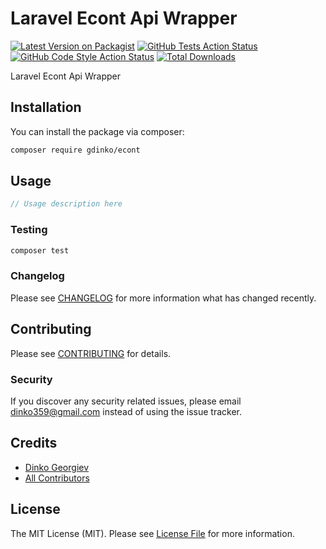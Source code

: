 # Laravel Econt Api Wrapper

[![Latest Version on Packagist](https://img.shields.io/packagist/v/gdinko/econt.svg?style=flat-square)](https://packagist.org/packages/gdinko/econt)
[![GitHub Tests Action Status](https://img.shields.io/github/workflow/status/gdinko/econt/run-tests?label=tests)](https://github.com/gdinko/econt/actions?query=workflow%3Arun-tests+branch%3Amain)
[![GitHub Code Style Action Status](https://img.shields.io/github/workflow/status/gdinko/econt/Check%20&%20fix%20styling?label=code%20style)](https://github.com/gdinko/econt/actions?query=workflow%3A"Check+%26+fix+styling"+branch%3Amain)
[![Total Downloads](https://img.shields.io/packagist/dt/gdinko/econt.svg?style=flat-square)](https://packagist.org/packages/gdinko/econt)

Laravel Econt Api Wrapper

## Installation

You can install the package via composer:

```bash
composer require gdinko/econt
```

## Usage

```php
// Usage description here
```

### Testing

```bash
composer test
```

### Changelog

Please see [CHANGELOG](CHANGELOG.md) for more information what has changed recently.

## Contributing

Please see [CONTRIBUTING](CONTRIBUTING.md) for details.

### Security

If you discover any security related issues, please email dinko359@gmail.com instead of using the issue tracker.

## Credits

-   [Dinko Georgiev](https://github.com/gdinko)
-   [All Contributors](../../contributors)

## License

The MIT License (MIT). Please see [License File](LICENSE.md) for more information.